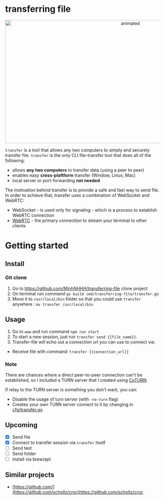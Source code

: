 # transferring file

<p align="center">
  <img src="./demo.gif" alt="animated" width="800" height="400"/>
</p>

`transfer` is a tool that allows any two computers to simply and securely transfer file. `transfer` is the only CLI file-transfer tool that does all of the following:

- allows **any two computers** to transfer data (using a peer to peer)
- enables easy **cross-plaftform** transfer (Window, Linux, Mac)
- local server or port-forwarding **not needed**

The motivation behind transfer is to provide a safe and fast way to send file.
In order to achieve that, transfer uses a combination of WebSocket and WebRTC:
- WebSocket - is used only for signaling - which is a process to establish WebRTC connection
- [WebRTC](https://webrtc.org) - the primary connection to stream your terminal to other clients

# Getting started

## Install
### Git clone
1. Go to https://github.com/MinhNHHH/transferring-file clone project
2. On terminal run command `go build cmd/transferring-file/transfer.go`
3. Move it to `/usr/local/bin` folder so that you could use `transfer` anywhere : `mv transfer /usr/local/bin`

## Usage

1. Go to `www` and run command `npm run start`
2. To start a new session, just run `transfer send {{file_name}}`.
3. Transfer-file will echo out a connection url you can use to connect via:
  - Receive file with command: `transfer {{connection_url}}`

### Note
There are chances where a direct peer-to-peer connection can't be established, so I included a TURN server that I created using [CoTURN](https://github.com/coturn/coturn).

If relay to the TURN server is something you don't want, you can:
- Disable the usage of turn server (with `-no-turn` flag)
- Creates your own TURN server connect to it by changing in [cfg/transfer.go](internal/cfg/transferring-file.go)

## Upcoming
- [x] Send file
- [x] Connect to transfer session via `transfer` itself
- [ ] Send text
- [ ] Send folder
- [ ] Install via brew/apt

## Similar projects
- [https://github.com/](https://github.com/schollz/croc)https://github.com/schollz/croc
